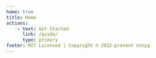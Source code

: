 ```yaml
---
home: true
title: Home
actions:
    - text: Get Started
      link: /guide/
      type: primary
footer: MIT Licensed | Copyright © 2022-present ntnyq
---
```


<div class="home-icon-wrapper">
  <vp-icon icon="vscode-icons:file-type-html" />
  <vp-icon icon="vscode-icons:file-type-css" />
  <vp-icon icon="vscode-icons:file-type-js-official" />
  <vp-icon icon="vscode-icons:file-type-scss2" />
  <vp-icon icon="vscode-icons:file-type-typescript-official" />
  <vp-icon icon="vscode-icons:file-type-vue" />
</div>
